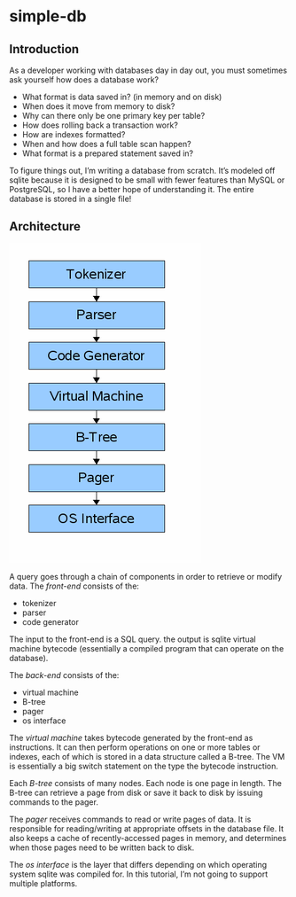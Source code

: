 # simple-db

## Introduction

As a developer working with databases day in day out, you must sometimes ask yourself how does a database work?
- What format is data saved in? (in memory and on disk)
- When does it move from memory to disk?
- Why can there only be one primary key per table?
- How does rolling back a transaction work?
- How are indexes formatted?
- When and how does a full table scan happen?
- What format is a prepared statement saved in?

To figure things out, I’m writing a database from scratch. It’s modeled off sqlite because it is designed to be small with fewer features than MySQL or PostgreSQL, so I have a better hope of understanding it. The entire database is stored in a single file!

## Architecture
[![Architecture](images/arch1.gif)](https://github.com/kwahome/simple-db/blob/master/images/arch1.gif)

A query goes through a chain of components in order to retrieve or modify data. The *front-end* consists of the:

- tokenizer
- parser
- code generator

The input to the front-end is a SQL query. the output is sqlite virtual machine bytecode (essentially a compiled program that can operate on the database).

The *back-end* consists of the:

- virtual machine
- B-tree
- pager
- os interface

The *virtual machine* takes bytecode generated by the front-end as instructions. It can then perform operations on one or more tables or indexes, each of which is stored in a data structure called a B-tree. The VM is essentially a big switch statement on the type the bytecode instruction.

Each *B-tree* consists of many nodes. Each node is one page in length. The B-tree can retrieve a page from disk or save it back to disk by issuing commands to the pager.

The *pager* receives commands to read or write pages of data. It is responsible for reading/writing at appropriate offsets in the database file. It also keeps a cache of recently-accessed pages in memory, and determines when those pages need to be written back to disk.

The *os interface* is the layer that differs depending on which operating system sqlite was compiled for. In this tutorial, I’m not going to support multiple platforms.
